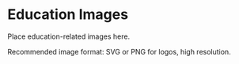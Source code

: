 # Education Images

Place education-related images here.

Recommended image format: SVG or PNG for logos, high resolution.
